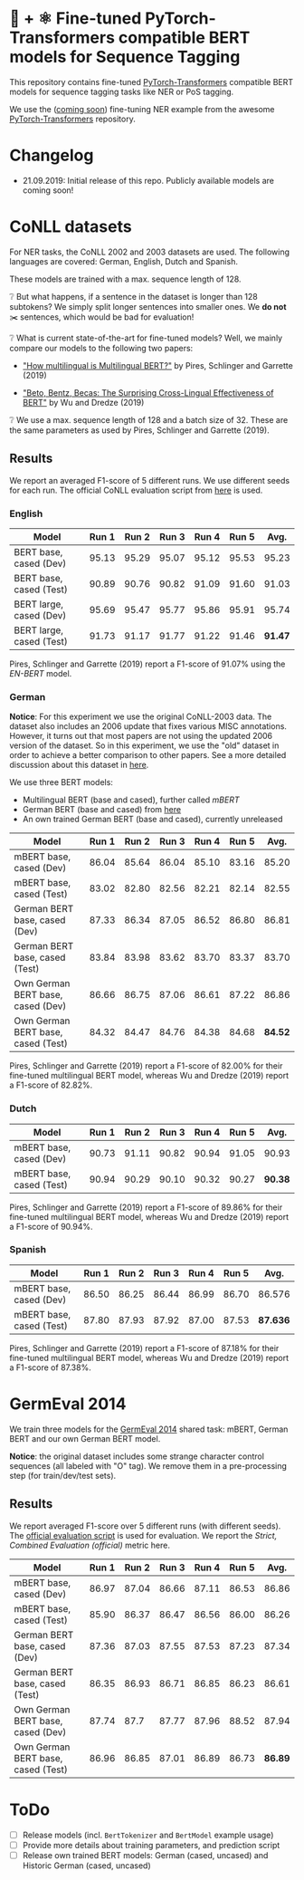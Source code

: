 # 👾 + ⚛️ Fine-tuned PyTorch-Transformers compatible BERT models for Sequence Tagging

This repository contains fine-tuned [PyTorch-Transformers](https://github.com/huggingface/pytorch-transformers)
compatible BERT models for sequence tagging tasks like NER or PoS tagging.

We use the ([coming soon](https://github.com/huggingface/pytorch-transformers/pull/1275))
fine-tuning NER example from the awesome [PyTorch-Transformers](https://github.com/huggingface/pytorch-transformers)
repository.

# Changelog

* 21.09.2019: Initial release of this repo. Publicly available models are coming soon!

# CoNLL datasets

For NER tasks, the CoNLL 2002 and 2003 datasets are used. The following
languages are covered: German, English, Dutch and Spanish.

These models are trained with a max. sequence length of 128.

❔ But what happens, if a sentence in the dataset is longer than 128 subtokens?
We simply split longer sentences into smaller ones. We **do not** ✂️ sentences,
which would be bad for evaluation!

❔ What is current state-of-the-art for fine-tuned models? Well, we mainly
compare our models to the following two papers:

* ["How multilingual is Multilingual BERT?"](https://arxiv.org/abs/1906.01502)
  by Pires, Schlinger and Garrette (2019)

* ["Beto, Bentz, Becas: The Surprising Cross-Lingual Effectiveness of BERT"](https://arxiv.org/abs/1904.09077)
  by Wu and Dredze (2019)

❔ We use a max. sequence length of 128 and a batch size of 32. These are the
same parameters as used by Pires, Schlinger and Garrette (2019).

## Results

We report an averaged F1-score of 5 different runs. We use different seeds for
each run. The official CoNLL evaluation script from
[here](https://www.clips.uantwerpen.be/conll2003/ner/bin/conlleval) is used.

### English

| Model                    | Run 1 | Run 2 | Run 3 | Run 4 | Run 5 | Avg.
| ------------------------ | ----- | ----- | ----- | ----- | ----- | ---------
| BERT base, cased (Dev)   | 95.13 | 95.29 | 95.07 | 95.12 | 95.53 | 95.23
| BERT base, cased (Test)  | 90.89 | 90.76 | 90.82 | 91.09 | 91.60 | 91.03
| BERT large, cased (Dev)  | 95.69 | 95.47 | 95.77 | 95.86 | 95.91 | 95.74
| BERT large, cased (Test) | 91.73 | 91.17 | 91.77 | 91.22 | 91.46 | **91.47**

Pires, Schlinger and Garrette (2019) report a F1-score of 91.07% using the
*EN-BERT* model.

### German

**Notice**: For this experiment we use the original CoNLL-2003 data. The dataset
also includes an 2006 update that fixes various MISC annotations. However, it
turns out that most papers are not using the updated 2006 version of the
dataset. So in this experiment, we use the "old" dataset in order to achieve
a better comparison to other papers. See a more detailed discussion about this
dataset in [here](https://github.com/zalandoresearch/flair/issues/1102).

We use three BERT models:

* Multilingual BERT (base and cased), further called *mBERT*
* German BERT (base and cased) from [here](https://deepset.ai/german-bert)
* An own trained German BERT (base and cased), currently unreleased

| Model                              | Run 1 | Run 2 | Run 3 | Run 4 | Run 5 | Avg.
| ---------------------------------- | ----- | ----- | ----- | ----- | ----- | ---------
| mBERT base, cased (Dev)            | 86.04 | 85.64 | 86.04 | 85.10 | 83.16 | 85.20
| mBERT base, cased (Test)           | 83.02 | 82.80 | 82.56 | 82.21 | 82.14 | 82.55
| German BERT base, cased (Dev)      | 87.33 | 86.34 | 87.05 | 86.52 | 86.80 | 86.81
| German BERT base, cased (Test)     | 83.84 | 83.98 | 83.62 | 83.70 | 83.37 | 83.70
| Own German BERT base, cased (Dev)  | 86.66 | 86.75 | 87.06 | 86.61 | 87.22 | 86.86
| Own German BERT base, cased (Test) | 84.32 | 84.47 | 84.76 | 84.38 | 84.68 | **84.52**

Pires, Schlinger and Garrette (2019) report a F1-score of 82.00% for their
fine-tuned multilingual BERT model, whereas Wu and Dredze (2019) report a
F1-score of 82.82%.

### Dutch

| Model                    | Run 1 | Run 2 | Run 3 | Run 4 | Run 5 | Avg.
| ------------------------ | ----- | ----- | ----- | ----- | ----- | ---------
| mBERT base, cased (Dev)  | 90.73 | 91.11 | 90.82 | 90.94 | 91.05 | 90.93
| mBERT base, cased (Test) | 90.94 | 90.29 | 90.10 | 90.32 | 90.27 | **90.38**

Pires, Schlinger and Garrette (2019) report a F1-score of 89.86% for their
fine-tuned multilingual BERT model, whereas Wu and Dredze (2019) report a
F1-score of 90.94%.

### Spanish

| Model                    | Run 1 | Run 2 | Run 3 | Run 4 | Run 5 | Avg.
| ------------------------ | ----- | ----- | ----- | ----- | ----- | ----------
| mBERT base, cased (Dev)  | 86.50 | 86.25 | 86.44 | 86.99 | 86.70 | 86.576
| mBERT base, cased (Test) | 87.80 | 87.93 | 87.92 | 87.00 | 87.53 | **87.636**

Pires, Schlinger and Garrette (2019) report a F1-score of 87.18% for their
fine-tuned multilingual BERT model, whereas Wu and Dredze (2019) report a
F1-score of 87.38%.

# GermEval 2014

We train three models for the [GermEval 2014](https://sites.google.com/site/germeval2014ner/)
shared task: mBERT, German BERT and our own German BERT model.

**Notice**: the original dataset includes some strange character control
sequences (all labeled with "O" tag). We remove them in a pre-processing
step (for train/dev/test sets).

## Results

We report averaged F1-score over 5 different runs (with different seeds).
The [official evaluation script](https://sites.google.com/site/germeval2014ner/evaluation)
is used for evaluation. We report the *Strict, Combined Evaluation (official)*
metric here.

| Model                              | Run 1 | Run 2 | Run 3 | Run 4 | Run 5 | Avg.
| ---------------------------------- | ----- | ----- | ----- | ----- | ----- | ---------
| mBERT base, cased (Dev)            | 86.97 | 87.04 | 86.66 | 87.11 | 86.53 | 86.86
| mBERT base, cased (Test)           | 85.90 | 86.37 | 86.47 | 86.56 | 86.00 | 86.26
| German BERT base, cased (Dev)      | 87.36 | 87.03 | 87.55 | 87.53 | 87.23 | 87.34
| German BERT base, cased (Test)     | 86.35 | 86.93 | 86.71 | 86.85 | 86.23 | 86.61
| Own German BERT base, cased (Dev)  | 87.74 | 87.7  | 87.77 | 87.96 | 88.52 | 87.94
| Own German BERT base, cased (Test) | 86.96 | 86.85 | 87.01 | 86.89 | 86.73 | **86.89**


# ToDo

* [ ] Release models (incl. `BertTokenizer` and `BertModel` example usage)
* [ ] Provide more details about training parameters, and prediction script
* [ ] Release own trained BERT models: German (cased, uncased) and Historic German (cased, uncased)